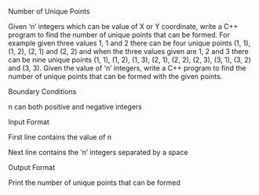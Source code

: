 Number of Unique Points

Given ‘n’ integers which can be value of X or Y coordinate, write a C++ program to find the number of unique points that can be formed. For example given three values 1, 1 and 2 there can be four unique points (1, 1), (1, 2), (2, 1) and (2, 2) and when the three values given are 1, 2 and 3 there can be nine unique points (1, 1), (1, 2), (1, 3), (2, 1), (2, 2), (2, 3), (3, 1), (3, 2) and (3, 3). Given the value of ‘n’ integers, write a C++ program to find the number of unique points that can be formed with the given points.

Boundary Conditions

n can both positive and negative integers

Input Format

First line contains the value of n

Next line contains the ‘n’ integers separated by a space

Output Format

Print the number of unique points that can be formed